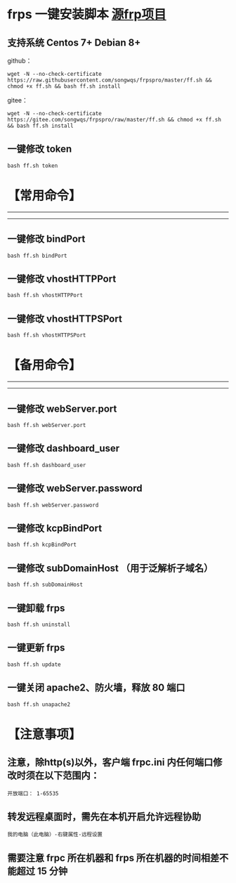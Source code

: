 # frps 一键安装脚本  [源frp项目](https://github.com/fatedier/frp) 
## 支持系统 Centos 7+ Debian 8+
github：
```
wget -N --no-check-certificate https://raw.githubusercontent.com/songwqs/frpspro/master/ff.sh && chmod +x ff.sh && bash ff.sh install
```
gitee：
```
wget -N --no-check-certificate https://gitee.com/songwqs/frpspro/raw/master/ff.sh && chmod +x ff.sh && bash ff.sh install
```

## 一键修改 token
```
bash ff.sh token
```

# 【常用命令】

---

---

## 一键修改 bindPort
```
bash ff.sh bindPort
```

## 一键修改 vhostHTTPPort
```
bash ff.sh vhostHTTPPort
```

## 一键修改 vhostHTTPSPort
```
bash ff.sh vhostHTTPSPort
```


# 【备用命令】

---

---

## 一键修改 webServer.port
```
bash ff.sh webServer.port
```

## 一键修改 dashboard_user
```
bash ff.sh dashboard_user
```

## 一键修改 webServer.password
```
bash ff.sh webServer.password
```

## 一键修改 kcpBindPort
```
bash ff.sh kcpBindPort
```

## 一键修改 subDomainHost （用于泛解析子域名）
```
bash ff.sh subDomainHost
```

## 一键卸载 frps
```
bash ff.sh uninstall
```
## 一键更新 frps
```
bash ff.sh update
```
## 一键关闭 apache2、防火墙，释放 80 端口
```
bash ff.sh unapache2
```
# 【注意事项】

## 注意，除http(s)以外，客户端 frpc.ini 内任何端口修改时须在以下范围内：
```
开放端口： 1-65535
```

## 转发远程桌面时，需先在本机开启允许远程协助
```
我的电脑（此电脑）-右键属性-远程设置
```

## 需要注意 frpc 所在机器和 frps 所在机器的时间相差不能超过 15 分钟
